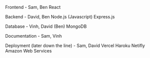 Frontend - Sam, Ben
React

Backend - David, Ben
Node.js (Javascript)
Express.js

Database - Vinh, David (Ben)
MongoDB

Documentation - Sam, Vinh

Deployment (later down the line) - Sam, David
Vercel
Haroku
Netifly
Amazon Web Services



